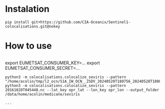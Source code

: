 # Instalation

```commandline
pip install git+https://github.com/CIA-Oceanix/Sentinel1-colocalisations.git@nokey
```

# How to use

##  

export EUMETSAT_CONSUMER_KEY=...
export EUMETSAT_CONSUMER_SECRET=...

```commandline
python3 -m colocalisations.colocalize_seviris --pattern "/home/acolin/tmp/l2_ocn/S1A_IW_OCN__2SDV_20240528T180756_20240528T180821_054075_069332_CDE9.SAFE/measurement/*.nc"
python3 -m colocalisations.colocalize_seviris --pattern 20161028T045448.nc --lat_key opr_lat --lon_key opr_lon --output_folder /data/home/acolin/medicane/seviris

```

```commandline
...
```